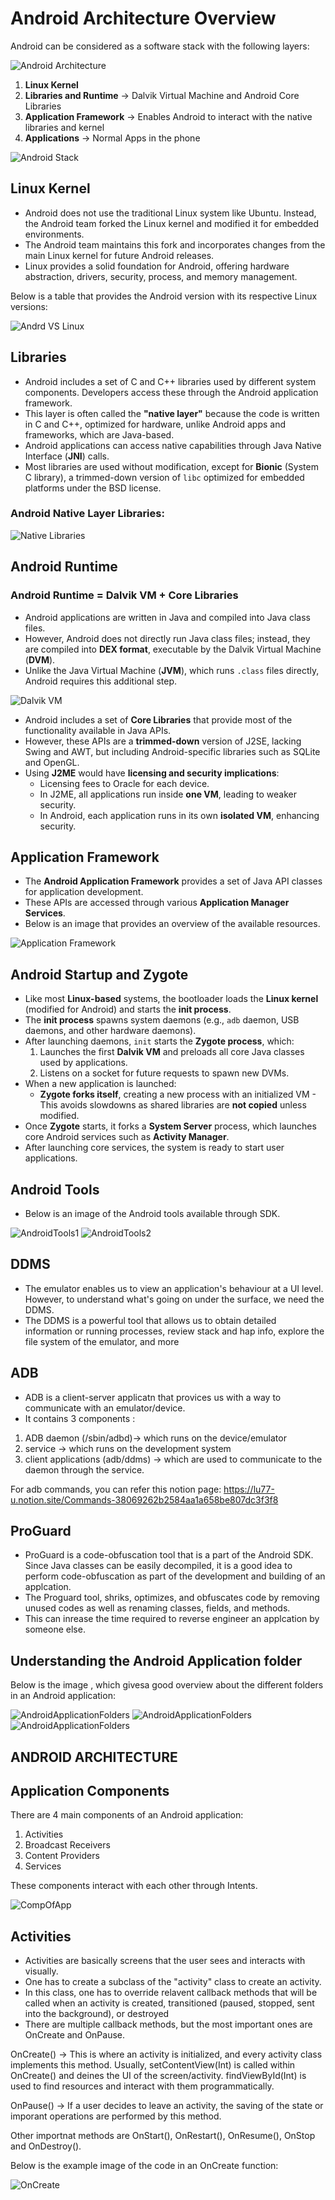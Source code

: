 # Android Architecture Overview

Android can be considered as a software stack with the following layers:

![Android Architecture](images/layersOfAndroid.png)

1. **Linux Kernel**
2. **Libraries and Runtime** → Dalvik Virtual Machine and Android Core Libraries
3. **Application Framework** → Enables Android to interact with the native libraries and kernel
4. **Applications** → Normal Apps in the phone

![Android Stack](images/layersOfAndroid2.png)

## Linux Kernel

- Android does not use the traditional Linux system like Ubuntu. Instead, the Android team forked the Linux kernel and modified it for embedded environments.
- The Android team maintains this fork and incorporates changes from the main Linux kernel for future Android releases.
- Linux provides a solid foundation for Android, offering hardware abstraction, drivers, security, process, and memory management.

Below is a table that provides the Android version with its respective Linux versions:

![Andrd VS Linux](images/AndroidVSLinux.png)

## Libraries

- Android includes a set of C and C++ libraries used by different system components. Developers access these through the Android application framework.
- This layer is often called the **"native layer"** because the code is written in C and C++, optimized for hardware, unlike Android apps and frameworks, which are Java-based.
- Android applications can access native capabilities through Java Native Interface (**JNI**) calls.
- Most libraries are used without modification, except for **Bionic** (System C library), a trimmed-down version of `libc` optimized for embedded platforms under the BSD license.

### Android Native Layer Libraries:

![Native Libraries](images/AndroidNativeDrivers.png)

## Android Runtime

### Android Runtime = Dalvik VM + Core Libraries

- Android applications are written in Java and compiled into Java class files.
- However, Android does not directly run Java class files; instead, they are compiled into **DEX format**, executable by the Dalvik Virtual Machine (**DVM**).
- Unlike the Java Virtual Machine (**JVM**), which runs `.class` files directly, Android requires this additional step.

![Dalvik VM](images/JVMvsDVM.png)

- Android includes a set of **Core Libraries** that provide most of the functionality available in Java APIs.
- However, these APIs are a **trimmed-down** version of J2SE, lacking Swing and AWT, but including Android-specific libraries such as SQLite and OpenGL.
- Using **J2ME** would have **licensing and security implications**:
  - Licensing fees to Oracle for each device.
  - In J2ME, all applications run inside **one VM**, leading to weaker security.
  - In Android, each application runs in its own **isolated VM**, enhancing security.

## Application Framework

- The **Android Application Framework** provides a set of Java API classes for application development.
- These APIs are accessed through various **Application Manager Services**.
- Below is an image that provides an overview of the available resources.

![Application Framework](images/ApplicationLayerFrameworks.png)

## Android Startup and Zygote

- Like most **Linux-based** systems, the bootloader loads the **Linux kernel** (modified for Android) and starts the **init process**.
- The **init process** spawns system daemons (e.g., `adb` daemon, USB daemons, and other hardware daemons).
- After launching daemons, `init` starts the **Zygote process**, which:
  1. Launches the first **Dalvik VM** and preloads all core Java classes used by applications.
  2. Listens on a socket for future requests to spawn new DVMs.
- When a new application is launched:
  - **Zygote forks itself**, creating a new process with an initialized VM  - This avoids slowdowns as shared libraries are **not copied** unless modified.
- Once **Zygote** starts, it forks a **System Server** process, which launches core Android services such as **Activity Manager**.
- After launching core services, the system is ready to start user applications.

## Android Tools

- Below is an image of the Android tools available through SDK.

![AndroidTools1](images/AndroidTools1.png)
![AndroidTools2](images/AndroidTools2.png)

## DDMS

- The emulator enables us to view an application's behaviour at a UI level. However, to understand what's going on under the surface, we need the DDMS.
- The DDMS is a powerful tool that allows us to obtain detailed information or running processes, review stack and hap info, explore the file system of the emulator, and more

## ADB

- ADB is a client-server applicatn that provices us with a way to communicate with an emulator/device. 
- It contains 3 components : 

1. ADB daemon (/sbin/adbd)-> which runs on the device/emulator
2. service -> which runs on the development system
3. client applications (adb/ddms) -> which are used to communicate to the daemon through the service.

For adb commands, you can refer this notion page: https://lu77-u.notion.site/Commands-38069262b2584aa1a658be807dc3f3f8

## ProGuard

- ProGuard is a code-obfuscation tool that is a part of the Android SDK. Since Java classes can be easily decompiled, it is a good idea to perform code-obfuscation as part of the development and building of an applcation.
- The Proguard tool, shriks, optimizes, and obfuscates code by removing unused codes as well as renaming classes, fields, and methods.
- This can inrease the time required to reverse engineer an applcation by someone else. 


## Understanding the Android Application folder

Below is the image , which givesa  good overview about the different folders in an Android application:

![AndroidApplicationFolders](images/AppFolders1.png)
![AndroidApplicationFolders](images/AppFolders2.png)
![AndroidApplicationFolders](images/AppFolders3.png)


## ANDROID ARCHITECTURE

## Application Components

There are 4 main components of an Android application: 

1. Activities
2. Broadcast Receivers
3. Content Providers
4. Services

These components interact with each other through Intents.

![CompOfApp](images/CompOfApp.png)

## Activities

- Activities are basically screens that the user sees and interacts with visually.
- One has to create a subclass of the "activity" class to create an activity. 
- In this class, one has to override relavent callback methods that will be called when an activity is created, transitioned (paused, stopped, sent into the background), or destroyed
- There are multiple callback methods, but the most important ones are OnCreate and OnPause. 

OnCreate() -> This is where an activity is initialized, and every activity class implements this method. 
              Usually, setContentView(Int) is called within OnCreate() and deines the UI of the screen/activity.
              findViewById(Int) is used to find resources and interact with them programmatically.

OnPause() ->  If a user decides to leave an activity, the saving of the state or imporant operations are performed by this method.

Other importnat methods are OnStart(), OnRestart(), OnResume(), OnStop and OnDestroy().

Below is the example image of the code in an OnCreate function:

![OnCreate](images/OnCreate.png)

   
